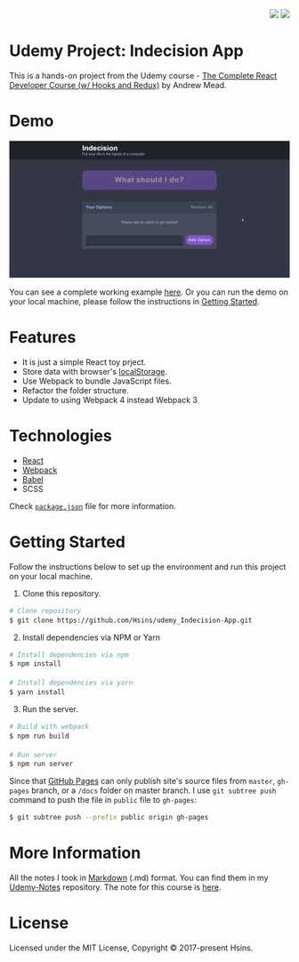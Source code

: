 <div align="right">
  <img src="https://img.shields.io/badge/Completion-100%25-blue.svg" />
  <a href="https://github.com/Hsins/udemy_Indecision-App/blob/master/LICENSE" alt="License">
    <img src="https://img.shields.io/github/license/Hsins/udemy_Indecision-App.svg" />
  </a>
</div>

# Udemy Project: Indecision App

This is a hands-on project from the Udemy course - [The Complete React Developer Course (w/ Hooks and Redux)](https://www.udemy.com/react-2nd-edition/) by Andrew Mead.
  
# Demo

<div align="center">
  <img src="demo/demo.gif" />
</div>

You can see a complete working example [here](https://hsins.github.io/udemy_Indecision-App/). Or you can run the demo on your local machine, please follow the instructions in [Getting Started](#getting-started).

# Features

- It is just a simple React toy prject.
- Store data with browser's [localStorage](https://developer.mozilla.org/en-US/docs/Web/API/Window/localStorage).
- Use Webpack to bundle JavaScript files.
- Refactor the folder structure.
- Update to using Webpack 4 instead Webpack 3

# Technologies

- [React](https://reactjs.org/)
- [Webpack](https://webpack.js.org/)
- [Babel](https://babeljs.io/)
- SCSS

Check [`package.json`](./package.json) file for more information.

# Getting Started

Follow the instructions below to set up the environment and run this project on your local machine.

1. Clone this repository.

```bash
# Clone repository
$ git clone https://github.com/Hsins/udemy_Indecision-App.git
```

2. Install dependencies via NPM or Yarn

```bash
# Install dependencies via npm
$ npm install

# Install dependencies via yarn
$ yarn install
```

3. Run the server.

```bash
# Build with webpack
$ npm run build

# Run server
$ npm run server
```

Since that [GitHub Pages](https://help.github.com/en/articles/configuring-a-publishing-source-for-github-pages) can only publish site's source files from `master`, `gh-pages` branch, or a `/docs` folder on master branch. I use `git subtree push` command to push the file in `public` file to `gh-pages`:

```bash
$ git subtree push --prefix public origin gh-pages
```

# More Information

All the notes I took in [Markdown](https://daringfireball.net/projects/markdown/syntax) (.md) format. You can find them in my [Udemy-Notes](https://github.com/Hsins/Udemy-Notes) repository. The note for this course is [here](https://hsins.github.io/Udemy-Notes/The%20Complete%20React%20Web%20Developer%20Course%20(with%20Redux)/).

# License

Licensed under the MIT License, Copyright © 2017-present Hsins.
